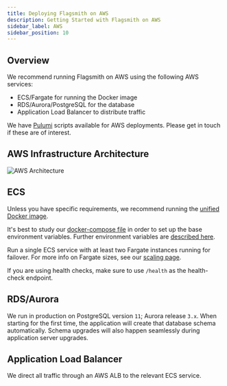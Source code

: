 ```yaml
---
title: Deploying Flagsmith on AWS
description: Getting Started with Flagsmith on AWS
sidebar_label: AWS
sidebar_position: 10
---
```


## Overview

We recommend running Flagsmith on AWS using the following AWS services:

- ECS/Fargate for running the Docker image
- RDS/Aurora/PostgreSQL for the database
- Application Load Balancer to distribute traffic

We have [Pulumi](https://www.pulumi.com/) scripts available for AWS deployments. Please get in touch if these are of interest.

## AWS Infrastructure Architecture

![AWS Architecture](/img/ecs-overview.svg)

## ECS

Unless you have specific requirements, we recommend running the [unified Docker image](https://hub.docker.com/repository/docker/flagsmith/flagsmith).

It's best to study our [docker-compose file](https://github.com/Flagsmith/flagsmith/blob/main/docker-compose.yml) in order to set up the base environment variables. Further environment variables are [described here](/deployment-self-hosting/core-configuration/environment-variables).

Run a single ECS service with at least two Fargate instances running for failover. For more info on Fargate sizes, see our [scaling page](/deployment-self-hosting/scaling-and-performance/sizing-and-scaling).

If you are using health checks, make sure to use `/health` as the health-check endpoint.

## RDS/Aurora

We run in production on PostgreSQL version `11`; Aurora release `3.x`. When starting for the first time, the application will create that database schema automatically. Schema upgrades will also happen seamlessly during application server upgrades.

## Application Load Balancer

We direct all traffic through an AWS ALB to the relevant ECS service.

